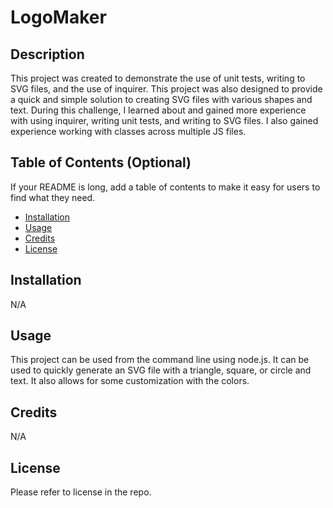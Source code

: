 # LogoMaker

## Description

This project was created to demonstrate the use of unit tests, writing to SVG files, and the use of inquirer. This project was also designed to provide a quick and simple solution to creating SVG files with various shapes and text. During this challenge, I learned about and gained more experience with using inquirer, writing unit tests, and writing to SVG files. I also gained experience working with classes across multiple JS files.

## Table of Contents (Optional)

If your README is long, add a table of contents to make it easy for users to find what they need.

- [Installation](#installation)
- [Usage](#usage)
- [Credits](#credits)
- [License](#license)

## Installation

N/A

## Usage

This project can be used from the command line using node.js. It can be used to quickly generate an SVG file with a triangle, square, or circle and text. It also allows for some customization with the colors.

## Credits

N/A

## License

Please refer to license in the repo.
